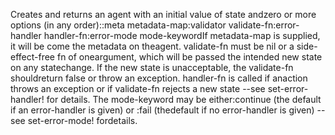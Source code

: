 Creates and returns an agent with an initial value of state andzero or more options (in any order)::meta metadata-map:validator validate-fn:error-handler handler-fn:error-mode mode-keywordIf metadata-map is supplied, it will be come the metadata on theagent. validate-fn must be nil or a side-effect-free fn of oneargument, which will be passed the intended new state on any statechange. If the new state is unacceptable, the validate-fn shouldreturn false or throw an exception.  handler-fn is called if anaction throws an exception or if validate-fn rejects a new state --see set-error-handler! for details.  The mode-keyword may be either:continue (the default if an error-handler is given) or :fail (thedefault if no error-handler is given) -- see set-error-mode! fordetails.